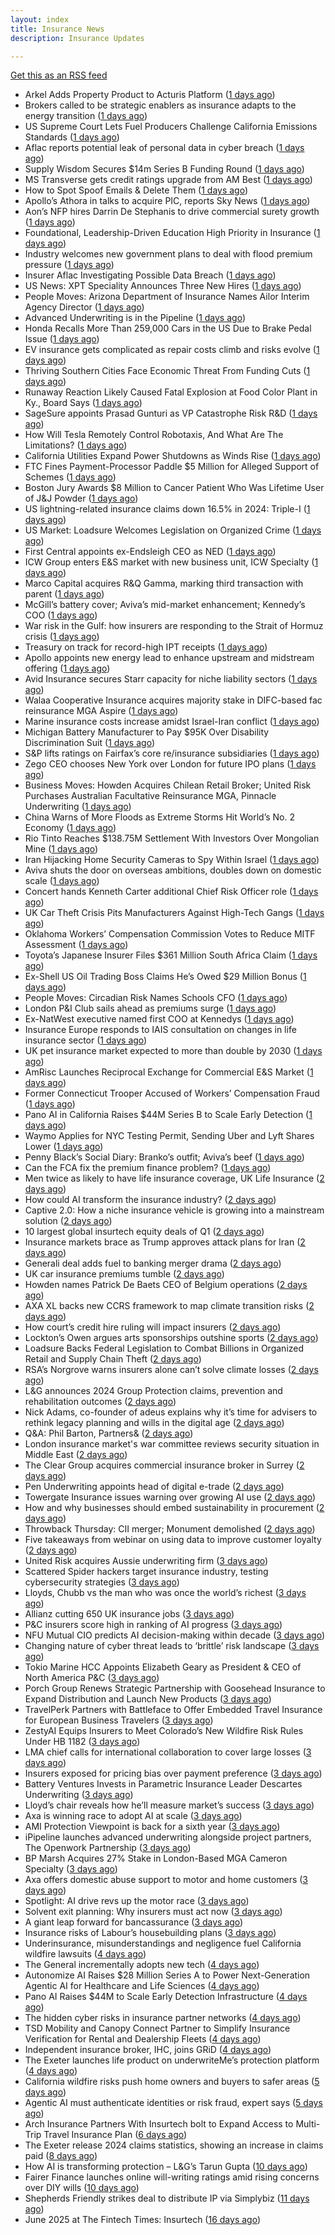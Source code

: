 ```yaml
---
layout: index
title: Insurance News
description: Insurance Updates

---
```


[Get this as an RSS feed](/insurance.rss)

<!-- news_marker starts -->
- Arkel Adds Property Product to Acturis Platform ([1 days ago](https://insurance-edge.net/2025/06/20/arkel-adds-property-product-to-acturis-platform/))
- Brokers called to be strategic enablers as insurance adapts to the energy transition ([1 days ago](https://www.insurancebusinessmag.com/uk/news/breaking-news/brokers-called-to-be-strategic-enablers-as-insurance-adapts-to-the-energy-transition-539905.aspx))
- US Supreme Court Lets Fuel Producers Challenge California Emissions Standards ([1 days ago](https://www.insurancejournal.com/news/west/2025/06/20/828649.htm))
- Aflac reports potential leak of personal data in cyber breach ([1 days ago](https://www.dig-in.com/articles/aflac-reports-potential-leak-of-personal-data-in-cyber-breach))
- Supply Wisdom Secures $14m Series B Funding Round ([1 days ago](https://insurance-edge.net/2025/06/20/supply-wisdom-secures-14m-series-b-funding-round/))
- MS Transverse gets credit ratings upgrade from AM Best ([1 days ago](https://www.reinsurancene.ws/ms-transverse-gets-credit-ratings-upgrade-from-am-best/))
- How to Spot Spoof Emails & Delete Them ([1 days ago](https://insurance-edge.net/2025/06/20/how-to-spot-spoof-emails-delete-them/))
- Apollo’s Athora in talks to acquire PIC, reports Sky News ([1 days ago](https://www.reinsurancene.ws/apollos-athora-in-talks-to-acquire-pic-reports-sky-news/))
- Aon’s NFP hires Darrin De Stephanis to drive commercial surety growth ([1 days ago](https://www.reinsurancene.ws/aons-nfp-hires-darrin-de-stephanis-to-drive-commercial-surety-growth/))
- Foundational, Leadership-Driven Education High Priority in Insurance ([1 days ago](https://www.insurancejournal.com/news/national/2025/06/20/828644.htm))
- Industry welcomes new government plans to deal with flood premium pressure ([1 days ago](https://www.insurancebusinessmag.com/uk/news/catastrophe/industry-welcomes-new-government-plans-to-deal-with-flood-premium-pressure-539938.aspx))
- Insurer Aflac Investigating Possible Data Breach ([1 days ago](https://www.insurancejournal.com/news/national/2025/06/20/828640.htm))
- US News: XPT Speciality Announces Three New Hires ([1 days ago](https://insurance-edge.net/2025/06/20/us-news-xpt-speciality-announces-three-new-hires/))
- People Moves: Arizona Department of Insurance Names Ailor Interim Agency Director ([1 days ago](https://www.insurancejournal.com/news/west/2025/06/20/828637.htm))
- Advanced Underwriting is in the Pipeline ([1 days ago](https://insurance-edge.net/2025/06/20/advanced-underwriting-is-in-the-pipeline/))
- Honda Recalls More Than 259,000 Cars in the US Due to Brake Pedal Issue ([1 days ago](https://www.insurancejournal.com/news/national/2025/06/20/828633.htm))
- EV insurance gets complicated as repair costs climb and risks evolve ([1 days ago](https://www.insurancebusinessmag.com/uk/news/auto-motor/ev-insurance-gets-complicated-as-repair-costs-climb-and-risks-evolve-539915.aspx))
- Thriving Southern Cities Face Economic Threat From Funding Cuts ([1 days ago](https://www.insurancejournal.com/news/southeast/2025/06/20/828627.htm))
- Runaway Reaction Likely Caused Fatal Explosion at Food Color Plant in Ky., Board Says ([1 days ago](https://www.insurancejournal.com/news/southeast/2025/06/20/828623.htm))
- SageSure appoints Prasad Gunturi as VP Catastrophe Risk R&D ([1 days ago](https://www.reinsurancene.ws/sagesure-appoints-prasad-gunturi-as-vp-catastrophe-risk-rd/))
- How Will Tesla Remotely Control Robotaxis, And What Are The Limitations? ([1 days ago](https://www.insurancejournal.com/news/southcentral/2025/06/20/828621.htm))
- California Utilities Expand Power Shutdowns as Winds Rise ([1 days ago](https://www.insurancejournal.com/news/west/2025/06/20/828618.htm))
- FTC Fines Payment-Processor Paddle $5 Million for Alleged Support of Schemes ([1 days ago](https://www.insurancejournal.com/news/national/2025/06/20/828615.htm))
- Boston Jury Awards $8 Million to Cancer Patient Who Was Lifetime User of J&J Powder ([1 days ago](https://www.insurancejournal.com/news/east/2025/06/20/828609.htm))
- US lightning-related insurance claims down 16.5% in 2024: Triple-I ([1 days ago](https://www.reinsurancene.ws/us-lightning-related-insurance-claims-down-16-5-in-2024-triple-i/))
- US Market: Loadsure Welcomes Legislation on Organized Crime ([1 days ago](https://insurance-edge.net/2025/06/20/us-market-loadsure-welcomes-legislation-on-organized-crime/))
- First Central appoints ex-Endsleigh CEO as NED ([1 days ago](https://www.postonline.co.uk/news/7957978/first-central-appoints-ex-endsleigh-ceo-as-ned))
- ICW Group enters E&S market with new business unit, ICW Specialty ([1 days ago](https://www.reinsurancene.ws/icw-group-enters-es-market-with-new-business-unit-icw-specialty/))
- Marco Capital acquires R&Q Gamma, marking third transaction with parent ([1 days ago](https://www.reinsurancene.ws/marco-capital-acquires-rq-gamma-marking-third-transaction-with-parent/))
- McGill’s battery cover; Aviva’s mid-market enhancement; Kennedy’s COO ([1 days ago](https://www.postonline.co.uk/news/7957971/mcgill%E2%80%99s-battery-cover-aviva%E2%80%99s-mid-market-enhancement-kennedy%E2%80%99s-coo))
- War risk in the Gulf: how insurers are responding to the Strait of Hormuz crisis ([1 days ago](https://www.insurancebusinessmag.com/uk/news/breaking-news/war-risk-in-the-gulf-how-insurers-are-responding-to-the-strait-of-hormuz-crisis-539867.aspx))
- Treasury on track for record-high IPT receipts ([1 days ago](https://www.insurancebusinessmag.com/uk/news/breaking-news/treasury-on-track-for-recordhigh-ipt-receipts-539866.aspx))
- Apollo appoints new energy lead to enhance upstream and midstream offering ([1 days ago](https://www.insurancebusinessmag.com/uk/news/breaking-news/apollo-appoints-new-energy-lead-to-enhance-upstream-and-midstream-offering-539865.aspx))
- Avid Insurance secures Starr capacity for niche liability sectors ([1 days ago](https://www.insurancebusinessmag.com/uk/news/breaking-news/avid-insurance-secures-starr-capacity-for-niche-liability-sectors-539864.aspx))
- Walaa Cooperative Insurance acquires majority stake in DIFC-based fac reinsurance MGA Aspire ([1 days ago](https://www.reinsurancene.ws/walaa-cooperative-insurance-acquires-majority-stake-in-difc-based-fac-reinsurance-mga-aspire/))
- Marine insurance costs increase amidst Israel-Iran conflict ([1 days ago](https://www.postonline.co.uk/news/7957976/marine-insurance-costs-increase-amidst-israel-iran-conflict))
- Michigan Battery Manufacturer to Pay $95K Over Disability Discrimination Suit ([1 days ago](https://www.insurancejournal.com/news/midwest/2025/06/20/828030.htm))
- S&P lifts ratings on Fairfax’s core re/insurance subsidiaries ([1 days ago](https://www.reinsurancene.ws/sp-lifts-ratings-on-fairfaxs-core-re-insurance-subsidiaries/))
- Zego CEO chooses New York over London for future IPO plans ([1 days ago](https://www.postonline.co.uk/technology/7957974/zego-ceo-chooses-new-york-over-london-for-future-ipo-plans))
- Business Moves: Howden Acquires Chilean Retail Broker; United Risk Purchases Australian Facultative Reinsurance MGA, Pinnacle Underwriting ([1 days ago](https://www.insurancejournal.com/news/international/2025/06/20/828604.htm))
- China Warns of More Floods as Extreme Storms Hit World’s No. 2 Economy ([1 days ago](https://www.insurancejournal.com/news/international/2025/06/20/828600.htm))
- Rio Tinto Reaches $138.75M Settlement With Investors Over Mongolian Mine ([1 days ago](https://www.insurancejournal.com/news/international/2025/06/20/828596.htm))
- Iran Hijacking Home Security Cameras to Spy Within Israel ([1 days ago](https://www.insurancejournal.com/news/international/2025/06/20/828585.htm))
- Aviva shuts the door on overseas ambitions, doubles down on domestic scale ([1 days ago](https://www.insurancebusinessmag.com/uk/news/breaking-news/aviva-shuts-the-door-on-overseas-ambitions-doubles-down-on-domestic-scale-539849.aspx))
- Concert hands Kenneth Carter additional Chief Risk Officer role ([1 days ago](https://www.reinsurancene.ws/concert-hands-kenneth-carter-additional-chief-risk-officer-role/))
- UK Car Theft Crisis Pits Manufacturers Against High-Tech Gangs ([1 days ago](https://www.insurancejournal.com/news/international/2025/06/20/828573.htm))
- Oklahoma Workers’ Compensation Commission Votes to Reduce MITF Assessment ([1 days ago](https://www.insurancejournal.com/news/southcentral/2025/06/20/828389.htm))
- Toyota’s Japanese Insurer Files $361 Million South Africa Claim ([1 days ago](https://www.insurancejournal.com/news/international/2025/06/20/828569.htm))
- Ex-Shell US Oil Trading Boss Claims He’s Owed $29 Million Bonus ([1 days ago](https://www.insurancejournal.com/news/southcentral/2025/06/20/828384.htm))
- People Moves: Circadian Risk Names Schools CFO ([1 days ago](https://www.insurancejournal.com/news/midwest/2025/06/20/828186.htm))
- London P&I Club sails ahead as premiums surge ([1 days ago](https://www.insurancebusinessmag.com/uk/news/marine/london-pandi-club-sails-ahead-as-premiums-surge-539835.aspx))
- Ex-NatWest executive named first COO at Kennedys ([1 days ago](https://www.insurancebusinessmag.com/uk/news/breaking-news/exnatwest-executive-named-first-coo-at-kennedys-539834.aspx))
- Insurance Europe responds to IAIS consultation on changes in life insurance sector ([1 days ago](https://www.insurancebusinessmag.com/uk/news/life-insurance/insurance-europe-responds-to-iais-consultation-on-changes-in-life-insurance-sector-539833.aspx))
- UK pet insurance market expected to more than double by 2030 ([1 days ago](https://www.insurancebusinessmag.com/uk/news/breaking-news/uk-pet-insurance-market-expected-to-more-than-double-by-2030-539832.aspx))
- AmRisc Launches Reciprocal Exchange for Commercial E&S Market ([1 days ago](https://www.insurancejournal.com/news/southeast/2025/06/20/828557.htm))
- Former Connecticut Trooper Accused of Workers’ Compensation Fraud ([1 days ago](https://www.insurancejournal.com/news/east/2025/06/20/828447.htm))
- Pano AI in California Raises $44M Series B to Scale Early Detection ([1 days ago](https://www.insurancejournal.com/news/west/2025/06/20/828412.htm))
- Waymo Applies for NYC Testing Permit, Sending Uber and Lyft Shares Lower ([1 days ago](https://www.insurancejournal.com/news/east/2025/06/20/828493.htm))
- Penny Black’s Social Diary: Branko’s outfit; Aviva’s beef ([1 days ago](https://www.postonline.co.uk/people/7957773/penny-black%E2%80%99s-social-diary-branko%E2%80%99s-outfit-aviva%E2%80%99s-beef))
- Can the FCA fix the premium finance problem? ([1 days ago](https://www.postonline.co.uk/regulation/7957972/can-the-fca-fix-the-premium-finance-problem))
- Men twice as likely to have life insurance coverage, UK Life Insurance ([2 days ago](https://www.dig-in.com/news/women-less-likely-to-have-life-insurance-coverage-as-men))
- How could AI transform the insurance industry? ([2 days ago](https://www.insurancebusinessmag.com/uk/news/technology/how-could-ai-transform-the-insurance-industry-539773.aspx))
- Captive 2.0: How a niche insurance vehicle is growing into a mainstream solution ([2 days ago](https://www.insurancebusinessmag.com/uk/news/breaking-news/captive-2-0-how-a-niche-insurance-vehicle-is-growing-into-a-mainstream-solution-539725.aspx))
- 10 largest global insurtech equity deals of Q1 ([2 days ago](https://www.dig-in.com/list/10-largest-global-insurtech-equity-deals-of-q1))
- Insurance markets brace as Trump approves attack plans for Iran ([2 days ago](https://www.insurancebusinessmag.com/uk/news/breaking-news/insurance-markets-brace-as-trump-approves-attack-plans-for-iran-539721.aspx))
- Generali deal adds fuel to banking merger drama ([2 days ago](https://www.insurancebusinessmag.com/uk/news/breaking-news/generali-deal-adds-fuel-to-banking-merger-drama-539717.aspx))
- UK car insurance premiums tumble ([2 days ago](https://www.insurancebusinessmag.com/uk/news/auto-motor/uk-car-insurance-premiums-tumble-539716.aspx))
- Howden names Patrick De Baets CEO of Belgium operations ([2 days ago](https://www.insurancebusinessmag.com/uk/news/breaking-news/howden-names-patrick-de-baets-ceo-of-belgium-operations-539715.aspx))
- AXA XL backs new CCRS framework to map climate transition risks ([2 days ago](https://www.insurancebusinessmag.com/uk/news/breaking-news/axa-xl-backs-new-ccrs-framework-to-map-climate-transition-risks-539714.aspx))
- How court’s credit hire ruling will impact insurers ([2 days ago](https://www.postonline.co.uk/claims/7957969/how-court%E2%80%99s-credit-hire-ruling-will-impact-insurers))
- Lockton’s Owen argues arts sponsorships outshine sports ([2 days ago](https://www.postonline.co.uk/news/7957959/lockton%E2%80%99s-owen-argues-arts-sponsorships-outshine-sports))
- Loadsure Backs Federal Legislation to Combat Billions in Organized Retail and Supply Chain Theft ([2 days ago](https://www.insurtechinsights.com/loadsure-backs-federal-legislation-to-combat-billions-in-organized-retail-and-supply-chain-theft/))
- RSA’s Norgrove warns insurers alone can’t solve climate losses ([2 days ago](https://www.postonline.co.uk/commercial/7957966/rsa%E2%80%99s-norgrove-warns-insurers-alone-can%E2%80%99t-solve-climate-losses))
- L&G announces 2024 Group Protection claims, prevention and rehabilitation outcomes ([2 days ago](https://ifamagazine.com/lg-announces-2024-group-protection-claims-prevention-and-rehabilitation-outcomes/))
- Nick Adams, co-founder of adeus explains why it’s time for advisers to rethink legacy planning and wills in the digital age ([2 days ago](https://ifamagazine.com/nick-adams-co-founder-of-adeus-explains-why-its-time-for-advisers-to-rethink-legacy-planning-and-wills-in-the-digital-age/))
- Q&A: Phil Barton, Partners& ([2 days ago](https://www.postonline.co.uk/broker/7957564/qa-phil-barton-partners))
- London insurance market's war committee reviews security situation in Middle East ([2 days ago](https://www.insurancebusinessmag.com/uk/news/marine/london-insurance-markets-war-committee-reviews-security-situation-in-middle-east-539679.aspx))
- The Clear Group acquires commercial insurance broker in Surrey ([2 days ago](https://www.insurancebusinessmag.com/uk/news/breaking-news/the-clear-group-acquires-commercial-insurance-broker-in-surrey-539678.aspx))
- Pen Underwriting appoints head of digital e-trade ([2 days ago](https://www.insurancebusinessmag.com/uk/news/breaking-news/pen-underwriting-appoints-head-of-digital-etrade-539676.aspx))
- Towergate Insurance issues warning over growing AI use ([2 days ago](https://www.insurancebusinessmag.com/uk/news/technology/towergate-insurance-issues-warning-over-growing-ai-use-539675.aspx))
- How and why businesses should embed sustainability in procurement ([2 days ago](https://www.postonline.co.uk/personal/7957936/how-and-why-businesses-should-embed-sustainability-in-procurement))
- Throwback Thursday: CII merger; Monument demolished ([2 days ago](https://www.postonline.co.uk/personal/7956731/throwback-thursday-cii-merger-monument-demolished))
- Five takeaways from webinar on using data to improve customer loyalty ([2 days ago](https://www.postonline.co.uk/market-access/technology/7957941/five-takeaways-from-webinar-on-using-data-to-improve-customer-loyalty))
- United Risk acquires Aussie underwriting firm ([3 days ago](https://www.insurancebusinessmag.com/uk/news/breaking-news/united-risk-acquires-aussie-underwriting-firm-539662.aspx))
- Scattered Spider hackers target insurance industry, testing cybersecurity strategies ([3 days ago](https://www.dig-in.com/news/scattered-spider-targets-insurers))
- Lloyds, Chubb vs the man who was once the world’s richest ([3 days ago](https://www.insurancebusinessmag.com/uk/news/breaking-news/lloyds-chubb-vs-the-man-who-was-once-the-worlds-richest-539614.aspx))
- Allianz cutting 650 UK insurance jobs ([3 days ago](https://www.postonline.co.uk/news/7957967/allianz-cutting-650-uk-insurance-jobs))
- P&C insurers score high in ranking of AI progress ([3 days ago](https://www.dig-in.com/news/p-c-insurers-score-high-in-ranking-of-ai-progress))
- NFU Mutual CIO predicts AI decision-making within decade ([3 days ago](https://www.postonline.co.uk/technology/7957965/nfu-mutual-cio-predicts-ai-decision-making-within-decade))
- Changing nature of cyber threat leads to ‘brittle’ risk landscape ([3 days ago](https://www.postonline.co.uk/news/7957964/changing-nature-of-cyber-threat-leads-to-%E2%80%98brittle%E2%80%99-risk-landscape))
- Tokio Marine HCC Appoints Elizabeth Geary as President & CEO of North America P&C ([3 days ago](https://www.insurtechinsights.com/tokio-marine-hcc-appoints-elizabeth-geary-as-president-ceo-of-north-america-pc/))
- Porch Group Renews Strategic Partnership with Goosehead Insurance to Expand Distribution and Launch New Products ([3 days ago](https://www.insurtechinsights.com/porch-group-renews-strategic-partnership-with-goosehead-insurance-to-expand-distribution-and-launch-new-products/))
- TravelPerk Partners with Battleface to Offer Embedded Travel Insurance for European Business Travelers ([3 days ago](https://www.insurtechinsights.com/travelperk-partners-with-battleface-to-offer-embedded-travel-insurance-for-european-business-travelers/))
- ZestyAI Equips Insurers to Meet Colorado’s New Wildfire Risk Rules Under HB 1182 ([3 days ago](https://www.insurtechinsights.com/zestyai-equips-insurers-to-meet-colorados-new-wildfire-risk-rules-under-hb-1182/))
- LMA chief calls for international collaboration to cover large losses ([3 days ago](https://www.postonline.co.uk/news/7957962/lma-chief-calls-for-international-collaboration-to-cover-large-losses))
- Insurers exposed for pricing bias over payment preference ([3 days ago](https://www.postonline.co.uk/news/7957958/insurers-exposed-for-pricing-bias-over-payment-preference))
- Battery Ventures Invests in Parametric Insurance Leader Descartes Underwriting ([3 days ago](https://www.insurtechinsights.com/battery-ventures-invests-in-parametric-insurance-leader-descartes-underwriting/))
- Lloyd’s chair reveals how he’ll measure market’s success ([3 days ago](https://www.postonline.co.uk/news/7957960/lloyd%E2%80%99s-chair-reveals-how-he%E2%80%99ll-measure-market%E2%80%99s-success))
- Axa is winning race to adopt AI at scale ([3 days ago](https://www.postonline.co.uk/technology/7957945/axa-is-winning-race-to-adopt-ai-at-scale))
- AMI Protection Viewpoint is back for a sixth year ([3 days ago](https://ifamagazine.com/ami-protection-viewpoint-is-back-for-a-sixth-year/))
- iPipeline launches advanced underwriting alongside project partners, The Openwork Partnership ([3 days ago](https://ifamagazine.com/ipipeline-launches-advanced-underwriting-alongside-project-partners-the-openwork-partnership/))
- BP Marsh Acquires 27% Stake in London-Based MGA Cameron Specialty ([3 days ago](https://www.insurtechinsights.com/bp-marsh-acquires-27-stake-in-london-based-mga-cameron-specialty/))
- Axa offers domestic abuse support to motor and home customers ([3 days ago](https://www.postonline.co.uk/personal/7957956/axa-offers-domestic-abuse-support-to-motor-and-home-customers))
- Spotlight: AI drive revs up the motor race ([3 days ago](https://www.postonline.co.uk/market-access/motor/7957880/spotlight-ai-drive-revs-up-the-motor-race))
- Solvent exit planning: Why insurers must act now ([3 days ago](https://www.postonline.co.uk/regulation/7957855/solvent-exit-planning-why-insurers-must-act-now))
- A giant leap forward for bancassurance ([3 days ago](https://www.postonline.co.uk/personal/7957680/a-giant-leap-forward-for-bancassurance))
- Insurance risks of Labour’s housebuilding plans ([3 days ago](https://www.postonline.co.uk/commercial/7957863/insurance-risks-of-labour%E2%80%99s-housebuilding-plans))
- Underinsurance, misunderstandings and negligence fuel California wildfire lawsuits ([4 days ago](https://www.dig-in.com/news/underinsurance-negligence-fuel-california-wildfire-lawsuits))
- The General incrementally adopts new tech ([4 days ago](https://www.dig-in.com/news/the-general-incrementally-adopts-new-tech))
- Autonomize AI Raises $28 Million Series A to Power Next-Generation Agentic AI for Healthcare and Life Sciences ([4 days ago](https://www.insurtechinsights.com/autonomize-ai-raises-28-million-series-a-to-power-next-generation-agentic-ai-for-healthcare-and-life-sciences/))
- Pano AI Raises $44M to Scale Early Detection Infrastructure ([4 days ago](https://www.insurtechinsights.com/pano-ai-raises-44m-to-scale-early-detection-infrastructure/))
- The hidden cyber risks in insurance partner networks ([4 days ago](https://www.dig-in.com/news/the-hidden-cyber-risks-in-insurance-partner-networks))
- TSD Mobility and Canopy Connect Partner to Simplify Insurance Verification for Rental and Dealership Fleets ([4 days ago](https://www.insurtechinsights.com/tsd-mobility-and-canopy-connect-partner-to-simplify-insurance-verification-for-rental-and-dealership-fleets/))
- Independent insurance broker, IHC, joins GRiD ([4 days ago](https://ifamagazine.com/independent-insurance-broker-ihc-joins-grid/))
- The Exeter launches life product on underwriteMe’s protection platform ([4 days ago](https://ifamagazine.com/the-exeter-launches-life-product-on-underwritemes-protection-platform/))
- California wildfire risks push home owners and buyers to safer areas ([5 days ago](https://www.dig-in.com/news/california-fire-risks-push-home-owners-to-safer-areas))
- Agentic AI must authenticate identities or risk fraud, expert says ([5 days ago](https://www.dig-in.com/news/agentic-ai-must-authenticate-identities-or-risk-fraud-expert-says))
- Arch Insurance Partners With Insurtech bolt to Expand Access to Multi-Trip Travel Insurance Plan ([6 days ago](https://thefintechtimes.com/arch-insurance-partners-with-insurtech-bolt-to-expand-access-to-multi-trip-travel-insurance-plan/))
- The Exeter release 2024 claims statistics, showing an increase in claims paid ([8 days ago](https://ifamagazine.com/the-exeter-release-2024-claims-statistics-showing-an-increase-in-claims-paid/))
- How AI is transforming protection – L&G’s Tarun Gupta ([10 days ago](https://ifamagazine.com/what-does-ai-mean-for-digital-health-and-wellbeing/))
- Fairer Finance launches online will-writing ratings amid rising concerns over DIY wills ([10 days ago](https://ifamagazine.com/fairer-finance-launches-online-will-writing-ratings-amid-rising-concerns-over-diy-wills/))
- Shepherds Friendly strikes deal to distribute IP via Simplybiz ([11 days ago](https://ifamagazine.com/shepherds-friendly-strikes-deal-to-distribute-ip-via-simplybiz/))
- June 2025 at The Fintech Times: Insurtech ([16 days ago](https://thefintechtimes.com/june-2025-at-the-fintech-times-insurtech/))

<!-- news_marker ends -->